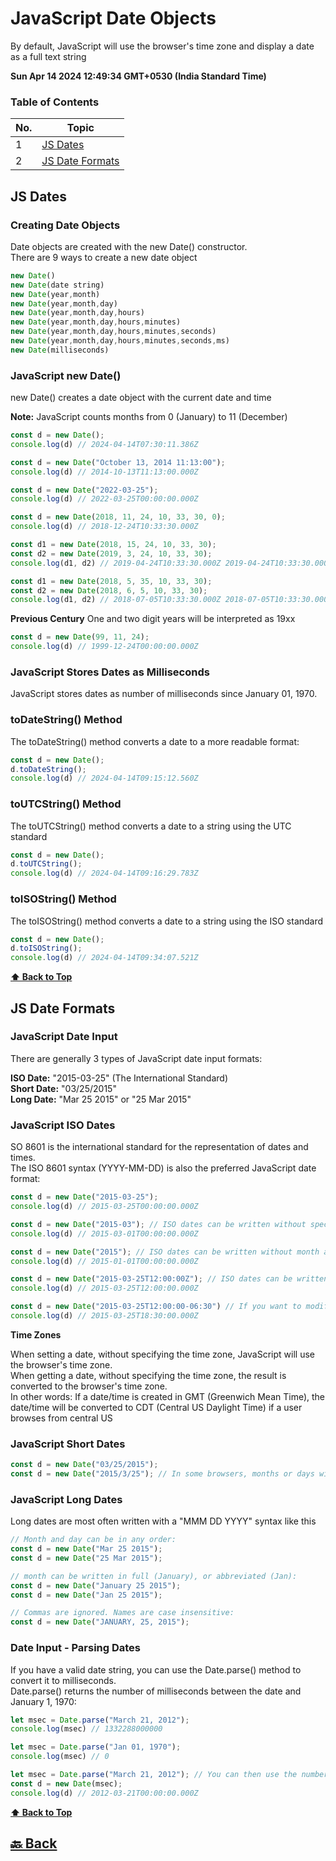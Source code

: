 <h1>JavaScript Date Objects</h1>

By default, JavaScript will use the browser's time zone and display a date as a full text string

**Sun Apr 14 2024 12:49:34 GMT+0530 (India Standard Time)**

### Table of Contents

| No. | Topic                               |
| --- | ----------------------------------- |
| 1   | [JS Dates](#JS-Dates)               |
| 2   | [JS Date Formats](#JS-Date-Formats) |

### <h2>JS Dates</h2>

<h3>Creating Date Objects</h3>

Date objects are created with the new Date() constructor. </br>
There are 9 ways to create a new date object

```javascript
new Date()
new Date(date string)
new Date(year,month)
new Date(year,month,day)
new Date(year,month,day,hours)
new Date(year,month,day,hours,minutes)
new Date(year,month,day,hours,minutes,seconds)
new Date(year,month,day,hours,minutes,seconds,ms)
new Date(milliseconds)
```
<h3>JavaScript new Date()</h3>

new Date() creates a date object with the current date and time

**Note:** JavaScript counts months from 0 (January) to 11 (December)

```javascript
const d = new Date();
console.log(d) // 2024-04-14T07:30:11.386Z

const d = new Date("October 13, 2014 11:13:00");
console.log(d) // 2014-10-13T11:13:00.000Z

const d = new Date("2022-03-25");
console.log(d) // 2022-03-25T00:00:00.000Z

const d = new Date(2018, 11, 24, 10, 33, 30, 0);
console.log(d) // 2018-12-24T10:33:30.000Z

const d1 = new Date(2018, 15, 24, 10, 33, 30);
const d2 = new Date(2019, 3, 24, 10, 33, 30);
console.log(d1, d2) // 2019-04-24T10:33:30.000Z 2019-04-24T10:33:30.000Z (d1 is same as d2)

const d1 = new Date(2018, 5, 35, 10, 33, 30);
const d2 = new Date(2018, 6, 5, 10, 33, 30);
console.log(d1, d2) // 2018-07-05T10:33:30.000Z 2018-07-05T10:33:30.000Z (d1 is same as d2)
```

**Previous Century** One and two digit years will be interpreted as 19xx

```javascript
const d = new Date(99, 11, 24);
console.log(d) // 1999-12-24T00:00:00.000Z
```

<h3>JavaScript Stores Dates as Milliseconds</h3>

JavaScript stores dates as number of milliseconds since January 01, 1970.

<h3>toDateString() Method</h3>

The toDateString() method converts a date to a more readable format:

```javascript
const d = new Date();
d.toDateString();
console.log(d) // 2024-04-14T09:15:12.560Z
```

<h3>toUTCString() Method</h3>

The toUTCString() method converts a date to a string using the UTC standard

```javascript
const d = new Date();
d.toUTCString();
console.log(d) // 2024-04-14T09:16:29.783Z
```

<h3>toISOString() Method</h3>

The toISOString() method converts a date to a string using the ISO standard

```javascript
const d = new Date();
d.toISOString();
console.log(d) // 2024-04-14T09:34:07.521Z
```

**[⬆ Back to Top](#table-of-contents)**

### <h2>JS Date Formats</h2>

<h3>JavaScript Date Input</h3>

There are generally 3 types of JavaScript date input formats:

**ISO Date:** "2015-03-25" (The International Standard) </br>
**Short Date:** "03/25/2015" </br>
**Long Date:** "Mar 25 2015" or "25 Mar 2015" </br>

<h3>JavaScript ISO Dates</h3>

SO 8601 is the international standard for the representation of dates and times. </br>
The ISO 8601 syntax (YYYY-MM-DD) is also the preferred JavaScript date format:

```javascript
const d = new Date("2015-03-25");
console.log(d) // 2015-03-25T00:00:00.000Z

const d = new Date("2015-03"); // ISO dates can be written without specifying the day (YYYY-MM)
console.log(d) // 2015-03-01T00:00:00.000Z

const d = new Date("2015"); // ISO dates can be written without month and day (YYYY)
console.log(d) // 2015-01-01T00:00:00.000Z

const d = new Date("2015-03-25T12:00:00Z"); // ISO dates can be written with added hours, minutes, and seconds (YYYY-MM-DDTHH:MM:SSZ)
console.log(d) // 2015-03-25T12:00:00.000Z

const d = new Date("2015-03-25T12:00:00-06:30") // If you want to modify the time relative to UTC, remove the Z and add +HH:MM or -HH:MM instead
console.log(d) // 2015-03-25T18:30:00.000Z
```

**Time Zones**

When setting a date, without specifying the time zone, JavaScript will use the browser's time zone. </br>
When getting a date, without specifying the time zone, the result is converted to the browser's time zone. </br>
In other words: If a date/time is created in GMT (Greenwich Mean Time), the date/time will be converted to CDT (Central US Daylight Time) if a user browses from central US

<h3>JavaScript Short Dates</h3>

```javascript
const d = new Date("03/25/2015");
const d = new Date("2015/3/25"); // In some browsers, months or days with no leading zeroes may produce an error
```

<h3>JavaScript Long Dates</h3>

Long dates are most often written with a "MMM DD YYYY" syntax like this

```javascript
// Month and day can be in any order:
const d = new Date("Mar 25 2015");
const d = new Date("25 Mar 2015");

// month can be written in full (January), or abbreviated (Jan):
const d = new Date("January 25 2015");
const d = new Date("Jan 25 2015");

// Commas are ignored. Names are case insensitive:
const d = new Date("JANUARY, 25, 2015");
```

<h3>Date Input - Parsing Dates</h3>

If you have a valid date string, you can use the Date.parse() method to convert it to milliseconds. </br>
Date.parse() returns the number of milliseconds between the date and January 1, 1970:

```javascript
let msec = Date.parse("March 21, 2012");
console.log(msec) // 1332288000000

let msec = Date.parse("Jan 01, 1970");
console.log(msec) // 0

let msec = Date.parse("March 21, 2012"); // You can then use the number of milliseconds to convert it to a date object:
const d = new Date(msec);
console.log(d) // 2012-03-21T00:00:00.000Z
```

**[⬆ Back to Top](#table-of-contents)**


<h2><a href="https://github.com/sanjay9616/JavaScript/blob/master/JavaScript-Tutorial/Data-Types/README.md"> 🔙 Back</a></h2>

